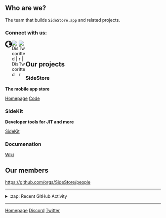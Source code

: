 <!-- 
Docs: How to use GitHub README and actions to auto-generate embedded content.
https://github.com/anuraghazra/github-readme-stats
https://www.youtube.com/watch?v=n6d4KHSKqGk
https://github.com/rahuldkjain/github-profile-readme-generator
 -->

## Who are we?

The team that builds `SideStore.app` and related projects.

### Connect with us:

<!--
[![Website](https://img.shields.io/website?label=sidestore.io&style=for-the-badge&url=https://sidestore.io)](https://sidestore.io)
[![Twitter Follow](https://img.shields.io/twitter/follow/sidestore_io?color=1DA1F2&logo=twitter&style=for-the-badge)](https://twitter.com/intent/follow?original_referer=https%3A%2F%2Fgithub.com%2Fsidestore&screen_name=sidestore)
[![GitHub Followers](https://img.shields.io/github/followers/sidestore?style=for-the-badge)]()
[![GitHub Sponsors](https://img.shields.io/github/sponsors/sidestore?style=for-the-badge
)]() 
-->

[<img align="left" alt="sidestore.io" width="22px" src="https://raw.githubusercontent.com/iconic/open-iconic/master/svg/globe.svg" />][website]
[<img align="left" alt="Discord | Discord" width="22px" src="https://cdn.jsdelivr.net/npm/simple-icons@v3/icons/discord.svg" />][discord]
[<img align="left" alt="Twitter | Twitter" width="22px" src="https://cdn.jsdelivr.net/npm/simple-icons@v3/icons/twitter.svg" />][twitter]

<br />
<br />

## Our projects

### SideStore

__The mobile app store__

[Homepage][website]
[Code][git.sidestore]

### SideKit

__Developer tools for JIT and more__

[SideKit][git.sidekit]

### Documenation

[Wiki][wiki]

## Our members

https://github.com/orgs/SideStore/people

---

<details>
  <summary>:zap: Recent GitHub Activity</summary>

<!--START_SECTION:activity-->
1. 🗣 Commented on [#261](https://github.com/SideStore/SideStore/issues/261) in [SideStore/SideStore](https://github.com/SideStore/SideStore)
2. 🗣 Commented on [#264](https://github.com/SideStore/SideStore/issues/264) in [SideStore/SideStore](https://github.com/SideStore/SideStore)
3. 🗣 Commented on [#264](https://github.com/SideStore/SideStore/issues/264) in [SideStore/SideStore](https://github.com/SideStore/SideStore)
4. 💪 Opened PR [#5](https://github.com/SideStore/minimuxer/pull/5) in [SideStore/minimuxer](https://github.com/SideStore/minimuxer)
5. 🗣 Commented on [#259](https://github.com/SideStore/SideStore/issues/259) in [SideStore/SideStore](https://github.com/SideStore/SideStore)
6. 🗣 Commented on [#249](https://github.com/SideStore/SideStore/issues/249) in [SideStore/SideStore](https://github.com/SideStore/SideStore)
7. ❗️ Opened issue [#264](https://github.com/SideStore/SideStore/issues/264) in [SideStore/SideStore](https://github.com/SideStore/SideStore)
8. 🗣 Commented on [#221](https://github.com/SideStore/SideStore/issues/221) in [SideStore/SideStore](https://github.com/SideStore/SideStore)
9. 🗣 Commented on [#221](https://github.com/SideStore/SideStore/issues/221) in [SideStore/SideStore](https://github.com/SideStore/SideStore)
10. 🗣 Commented on [#249](https://github.com/SideStore/SideStore/issues/249) in [SideStore/SideStore](https://github.com/SideStore/SideStore)
11. 🗣 Commented on [#263](https://github.com/SideStore/SideStore/issues/263) in [SideStore/SideStore](https://github.com/SideStore/SideStore)
12. ❗️ Closed issue [#263](https://github.com/SideStore/SideStore/issues/263) in [SideStore/SideStore](https://github.com/SideStore/SideStore)
13. 🗣 Commented on [#233](https://github.com/SideStore/SideStore/issues/233) in [SideStore/SideStore](https://github.com/SideStore/SideStore)
14. 🗣 Commented on [#263](https://github.com/SideStore/SideStore/issues/263) in [SideStore/SideStore](https://github.com/SideStore/SideStore)
15. ❗️ Opened issue [#263](https://github.com/SideStore/SideStore/issues/263) in [SideStore/SideStore](https://github.com/SideStore/SideStore)
16. 🗣 Commented on [#199](https://github.com/SideStore/SideStore/issues/199) in [SideStore/SideStore](https://github.com/SideStore/SideStore)
17. 🗣 Commented on [#227](https://github.com/SideStore/SideStore/issues/227) in [SideStore/SideStore](https://github.com/SideStore/SideStore)
18. 🗣 Commented on [#262](https://github.com/SideStore/SideStore/issues/262) in [SideStore/SideStore](https://github.com/SideStore/SideStore)
19. 🗣 Commented on [#249](https://github.com/SideStore/SideStore/issues/249) in [SideStore/SideStore](https://github.com/SideStore/SideStore)
20. 🗣 Commented on [#249](https://github.com/SideStore/SideStore/issues/249) in [SideStore/SideStore](https://github.com/SideStore/SideStore)
<!--END_SECTION:activity-->

</details>

---

[Homepage][patreon] [Discord][discord] [Twitter][twitter]

<!--
- [Patreon][patreon]
- [OpenCollective][opencollective]
- [YouTube][youtube]
-->

[website]: https://sidestore.io
[wiki]: https://wiki.sidestore.io
[twitter]: https://twitter.com/sidestore_io
[discord]: https://discord.gg/CacsuuzsBq
[youtube]: https://youtube.com/TODO
[patreon]: https://www.patreon.com/SideStore
[opencollective]: https://opencollective.com/TODO
[git.sidestore]: https://github.com/SideStore/SideStore/
[git.sidekit]: https://github.com/SideStore/SideKit


